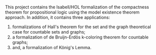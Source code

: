 This project contains the Isabell/HOL formalization of the compactness theorem for propositional logic 
using the model existence theorem approach.
In addition, it contains three applications:
1. formalizations of Hall's theorem for the set and the graph theoretical case for countable sets and graphs;
2. a formalization of de Bruijn-Erdös k-coloring theorem for countable graphs;
3. and, a formalization of König's Lemma.
